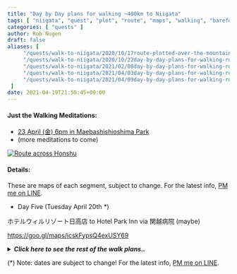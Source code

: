 ```yaml
---
title: "Day by Day plans for walking ~400km to Niigata"
tags: [ "niigata", "quest", "plot", "route", "maps", "walking", "barefoot", "plan" ]
categories: [ "quests" ]
author: Rob Nugen
draft: false
aliases: [
     "/quests/walk-to-niigata/2020/10/17route-plotted-over-the-mountains/",
     "/quests/walk-to-niigata/2020/10/22day-by-day-plans-for-walking-route-330km-to-niigata/",
     "/quests/walk-to-niigata/2021/02/08day-by-day-plans-for-walking-route-400km-to-niigata/",
     "/quests/walk-to-niigata/2021/04/03day-by-day-plans-for-walking-route-400km-to-niigata/",
     "/quests/walk-to-niigata/2021/04/09day-by-day-plans-for-walking-route-400km-to-niigata/",
 ]
date: 2021-04-19T21:50:45+09:00
---
```


#### Just the Walking Meditations:

<!-- * [16 April (金) 9am Rinko Park in Yokohama](/events/2021/04/16coast-to-coast-kickoff-walking-to-niigata/) -->
<!-- * [18 April (日) 2pm Higashimurayama Chuo Park](/events/2021/04/18walking-meditation-in-higashimurayama-chuo-park/)
* [18 April (日) ~5pm along Lake Tama near Seibuen](/events/2021/04/18walking-meditation-along-lake-near-seibuen-amusement-park/)
* [19 April (月) 2pm in Sayama Inariyama Prefectural Park](/events/2021/04/19walking-meditation-in-sayama-inariyama-prefectural-park-saitama) -->
* [23 April (金) 6pm in Maebashishioshima Park](/events/2021/04/23walking-meditation-in-maebashioshima-park)
* (more meditations to come)

<a href="https://www.google.com/maps/d/u/0/edit?mid=1A1OVQwqxKwVBHxJ4jt_b80Fl6itn9R05&usp=sharing"><img
src="//b.robnugen.com/quests/walk-to-niigata/2021/route_plans/2021_mar_29_overview_map_to_replace_iframe.png"
alt="Route across Honshu"
class="title" /></a>

#### Details:

These are maps of each segment, subject to change.  For the latest info, [PM me on LINE](/contact/).


<!-- 25 March 2021: WALK SEGMENT SEPARATOR  ===========  TO HELP ME SEE AND EDIT SEGMENT DETAILS -->
<div class="walk-segment">

* Day <span class="day_source">Five</span>
(<span class="day_date">Tuesday April 20th</span> *)

ホテルウィルリゾート日高店 to Hotel Park Inn via 関越病院 (maybe)

https://goo.gl/maps/icskFypsQ4exUSY69

</div>

<details>
<summary><i><b>Click here to see the rest of the walk plans..</b></i></summary>
<!-- 25 March 2021: WALK SEGMENT SEPARATOR  ===========  TO HELP ME SEE AND EDIT SEGMENT DETAILS -->
<div class="walk-segment">

* Day <span class="day_source">Six</span>
(<span class="day_date">Wednesday April 21st</span> *)
Part 1:
<br>
9am - 12noon pm:
Walk <span class="km_source">9</span>km,
From [Ranzan Valley BBQ Camp](https://goo.gl/maps/XHRSRBkjN2n1jtcM8)
To [のこのこ Italian restaurant](https://goo.gl/maps/CyPZ6je6E1MuKinb8) closes at 3pm
(<span class="km_total">97</span>km walked so far)

[![Walk 9km From ranzan
to Nokonoko Italian
](//b.robnugen.com/quests/walk-to-niigata/2021/route_plans/thumbs/2021_mar_15_ranzan_to_nokonoko.png
)](https://goo.gl/maps/xtL5ioTrgWHiipbS7)

</div>
<!-- 25 March 2021: WALK SEGMENT SEPARATOR  ===========  TO HELP ME SEE AND EDIT SEGMENT DETAILS -->
<div class="walk-segment">

* Day <span class="day_source">Six</span>
(<span class="day_date">Wednesday April 21st</span> *)
Part 2:
<br>
Walk <span class="km_source">7</span>km,
From [のこのこ Italian restaurant](https://goo.gl/maps/CyPZ6je6E1MuKinb8)
to [Hotel Spa Mu](https://spamu.jp/index.html)
(<span class="km_total">104</span>km walked so far)
**> 25% complete!!**

Along the way:

1. [Dai Sushi](https://goo.gl/maps/cfFVgS1Kxc6Zhyjo6)  (TODO: [call to confirm their hours](https://goo.gl/maps/gvKM5XdUTf9AYwcFA)　possible number 048-582-2577)

[![Walk 07km
From Nokonoko
to Spamu](//b.robnugen.com/quests/walk-to-niigata/2021/route_plans/thumbs/2021_mar_15_nokonoko_to_spamu.png)](https://goo.gl/maps/BSsapmqYtv5unAb38)

</div>
<!-- 25 March 2021: WALK SEGMENT SEPARATOR  ===========  TO HELP ME SEE AND EDIT SEGMENT DETAILS -->
<div class="walk-segment">

* Day <span class="day_source">Seven</span>
(<span class="day_date">Thursday April 22nd</span> *)
Part 1:
<br>
9am - 11am
Walk <span class="km_source">9</span>km,
From [Hotel Spa Mu](https://goo.gl/maps/eM6A3e9NeBu17dEa6) https://spamu.jp/index.html
To [Cafe ポエム](https://goo.gl/maps/EKVdWhUNgcxEyEzWA) (open 11am - 2pm for lunch)
(<span class="km_total">113</span>km walked so far)

1. Write letters / postcards at [Cafe ポエム](https://goo.gl/maps/e1ccA3uEkeLLCz8y6) or [Ekimae Jido Park](https://goo.gl/maps/LLvCFf7gbxwwnATR9)

[![Walk 9km
From SPAMU
to Cafe ポエム
nearish Matsuhisa Station
](//b.robnugen.com/quests/walk-to-niigata/2021/route_plans/thumbs/2021_mar_08_spamu_to_cafe_tsumugi.png
)](https://goo.gl/maps/KaYDSbWU8bH643CH8)

</div>
<!-- 25 March 2021: WALK SEGMENT SEPARATOR  ===========  TO HELP ME SEE AND EDIT SEGMENT DETAILS -->
<div class="walk-segment">

* Day <span class="day_source">Seven</span>
(<span class="day_date">Thursday April 22nd</span> *)
Part 2:
<br>
2pm - 5pm
Walk <span class="km_source">8</span>km,
From [Cafe ポエム](https://goo.gl/maps/8HM9yd14T5ucEZdC7)
To [Saitama Grand hotel in Honjo](https://www.saitamagrandhotel.com/honjo/)
(<span class="km_total">121</span>km walked so far)

1. Mail postcards at [Misato Post Office](https://goo.gl/maps/kdt9THqZcspkZGii8) (open 9am - 5pm)

[![Walk 08km to hotel in Honjo](//b.robnugen.com/quests/walk-to-niigata/2021/route_plans/thumbs/2021_feb_24_matsuhisa_to_honjo_hotel.png)](https://goo.gl/maps/FQ3ozdMhanTvcmA86)

</div>
<!-- 25 March 2021: WALK SEGMENT SEPARATOR  ===========  TO HELP ME SEE AND EDIT SEGMENT DETAILS -->
<div class="walk-segment">

* Day <span class="day_source">Eight</span>
(<span class="day_date">Friday April 23rd</span> *)
([spreadsheet](https://docs.google.com/spreadsheets/d/1tNs0zJIHT12jspRH3sNuv_Vx5qtLZtfO3Ku82-6Y76A/edit?usp=sharing))
Part 1:
<br>
8:30am - 10:30am:
Walk <span class="km_source">7</span>km,
From [Saitama Grand hotel in Honjo](https://www.saitamagrandhotel.com/honjo/)
To [Isesaki Shiminnomori Park](https://goo.gl/maps/AZSLorHcyzeuSbQu8)
(<span class="km_total">128</span>km walked so far)

<!--  This park is far from a station but maybe I will unlock this later
Enjoy Walking Meditation in Shiminnomori Park
-->

[![Walk 12km from hotel in Honjo to Isesaki Shiminnomori Park](//b.robnugen.com/quests/walk-to-niigata/2021/route_plans/thumbs/2021_feb_24_honjo_hotel_to_isesaki_shiminnomori_park.png)](https://goo.gl/maps/q7jXDRgXtnMvosUK6)

</div>
<!-- 25 March 2021: WALK SEGMENT SEPARATOR  ===========  TO HELP ME SEE AND EDIT SEGMENT DETAILS -->
<div class="walk-segment">

* Day <span class="day_source">Eght</span>
(<span class="day_date">Friday April 23rd</span> *)
Part 2:
<br>
11:30am - 13:00pm:
Walk <span class="km_source">5</span>km,
From [Isesaki Shiminnomori Park](https://goo.gl/maps/AZSLorHcyzeuSbQu8)
To [Kezoji Park](https://goo.gl/maps/oqAQaVT2siyDHUuC7)
(<span class="km_total">133</span>km walked so far)

Hang out until 14:30pm at Kezoji Park

[![Walk 5km from Isesaki Shiminnomori Park to Kezoji Park](//b.robnugen.com/quests/walk-to-niigata/2021/route_plans/thumbs/2021_feb_24_isesaki_shiminnomori_park_to_kezoji_park.png)](https://goo.gl/maps/nwdgKvAYi1ftkXN79)

</div>
<!-- 25 March 2021: WALK SEGMENT SEPARATOR  ===========  TO HELP ME SEE AND EDIT SEGMENT DETAILS -->
<div class="walk-segment">

* Day <span class="day_source">Eight</span>
(<span class="day_date">Friday April 23rd</span> *)
Part 3:
<br>
14:30 - 15:30:
Walk <span class="km_source">3</span>km,
From [Kezoji Park](https://goo.gl/maps/3vyoireebTe1fHL88)
To [7-Eleven 前橋二之宮町南店](https://goo.gl/maps/mL9dqcyUYpvsCNgf8)
(<span class="km_total">136</span>km walked so far)

[![Walk 3km
Kezoji Park to 7-Eleven
](//b.robnugen.com/quests/walk-to-niigata/2021/route_plans/thumbs/2021_apr_09_kezoji_park_to_seven_eleven.png)](https://goo.gl/maps/JGKX75zHpehhBgVd7)

</div>
<!-- 25 March 2021: WALK SEGMENT SEPARATOR  ===========  TO HELP ME SEE AND EDIT SEGMENT DETAILS -->
<div class="walk-segment">

* Day <span class="day_source">Eight</span>
(<span class="day_date">Friday April 23rd</span> *)
Part 4:
<br>
16:00 - 18:00
Walk <span class="km_source">6</span>km,
From [7-Eleven 前橋二之宮町南店](https://goo.gl/maps/ZGkVuuXQiWWncu6Y6)
To [Maebashishioshima Park](https://goo.gl/maps/dK1dpGaicsBHPHqbA)
(<span class="km_total">142</span>km walked so far)

[Walking Meditation in Maebashishioshima Park](/events/2021/04/23walking-meditation-in-maebashioshima-park) until 7pm

[![Walk 6km
7-Eleven to Maebashishioshima Park
](//b.robnugen.com/quests/walk-to-niigata/2021/route_plans/thumbs/2021_apr_09_seven_eleven_to_maebashioshima_park.png)](https://goo.gl/maps/EwpDHU9bxeGSWzobA)

</div>
<!-- 25 March 2021: WALK SEGMENT SEPARATOR  ===========  TO HELP ME SEE AND EDIT SEGMENT DETAILS -->
<div class="walk-segment">

* Day <span class="day_source">Eight</span>
(<span class="day_date">Friday April 23rd</span> *)
Part 5:
<br>
19:00 - 19:45pm
Walk <span class="km_source">2</span>km,
From [Maebashishioshima Park](https://goo.gl/maps/ZNGCmgz5DkzL5PUQ8)
To [Hotel Ruruka](https://g.page/hotel_luka?share)
(<span class="km_total">144</span>km walked so far)

[![Walk 2km
From Maebashishioshima Park to 前橋ホテルルカ
](//b.robnugen.com/quests/walk-to-niigata/2021/route_plans/thumbs/2021_apr_09_maebashi_oshima_park_to_hotel_ruka.png)](https://goo.gl/maps/A1Dom9fwjcBB1pzc6)

</div>
<!-- 25 March 2021: WALK SEGMENT SEPARATOR  ===========  TO HELP ME SEE AND EDIT SEGMENT DETAILS -->
<div class="walk-segment">

* Day <span class="day_source">Nine</span>
(<span class="day_date">Saturday April 24th</span> *)
Part 1:
<br>
Walk <span class="km_source">4</span>km,
From [Hotel Ruruka](https://g.page/hotel_luka?share)
To [Luna Park](https://goo.gl/maps/q2yUFJnM2ynKgXsa9)
(<span class="km_total">148</span>km walked so far)

Pass by:

1. [Maebashi Childrens Park](https://goo.gl/maps/C8RtNca4NecHyTCT8)

[![Walk 4km from Hotel Ruruka to Luna Park](//b.robnugen.com/quests/walk-to-niigata/2021/route_plans/thumbs/2021_mar_11_ruruka_to_luna_park.png)](https://goo.gl/maps/bPjDy3PTStycFcve9)

</div>
<!-- 25 March 2021: WALK SEGMENT SEPARATOR  ===========  TO HELP ME SEE AND EDIT SEGMENT DETAILS -->
<div class="walk-segment">

* Day <span class="day_source">Nine</span>
(<span class="day_date">Saturday April 24th</span> *)
Part 2:
<br>
Walk <span class="km_source">10</span>km,
From [Luna Park](https://goo.gl/maps/q2yUFJnM2ynKgXsa9)
To [Sky Terme Shibukawa](https://goo.gl/maps/wjJSFushThj6XKUm9) (super public bath)
(<span class="km_total">158</span>km walked so far)


[![Walk 10km from Luna Park to Sky Terme Shibukawa](//b.robnugen.com/quests/walk-to-niigata/2021/route_plans/thumbs/2021_mar_11_luna_park_to_sky_terme_shibukawa.png)](https://goo.gl/maps/BtqtcopX3FgPxfdH9)

</div>
<!-- 25 March 2021: WALK SEGMENT SEPARATOR  ===========  TO HELP ME SEE AND EDIT SEGMENT DETAILS -->
<div class="walk-segment">

* Day <span class="day_source">Nine</span>
(<span class="day_date">Saturday April 24th</span> *)
Part 3:
<br>
Walk <span class="km_source">3</span>km,
From [Sky Terme Shibukawa](https://goo.gl/maps/wjJSFushThj6XKUm9)
To [Hotel Tatsumi](https://goo.gl/maps/AHaL7N59DXABBX2F9)
(<span class="km_total">161</span>km walked so far)

[![Walk 3km from Sky Terme Shibukawa to Hotel Tatsumi](//b.robnugen.com/quests/walk-to-niigata/2021/route_plans/thumbs/2021_mar_11_sky_terme_shibukawa_to_hotel_tatsumi.png)](https://goo.gl/maps/r4hMfgGqQ8AGdXdYA)

</div>
<!-- 25 March 2021: WALK SEGMENT SEPARATOR  ===========  TO HELP ME SEE AND EDIT SEGMENT DETAILS -->
<div class="walk-segment">

* Day <span class="day_source">Ten</span>
(<span class="day_date">Sunday April 25th</span> *)
Part 1:
<br>
Walk <span class="km_source">6 ~ 10(?)</span>km,
From [Hotel Tatsumi](https://goo.gl/maps/BboGQtXeDCV1Vf8w5)
To [Kaneshimaonsen Fuki Hot Spring](https://goo.gl/maps/EtszY5v48GUnfPWc9)
(<span class="km_total">169</span>km walked so far)

(?) Possibly stop by [Shibukawa Skyland Park](https://g.page/skylandpark_official) via https://goo.gl/maps/yEppuH7sbBVKts1m8

[![Walk ~8km
from Hotel Tatsumi to Kaneshimaonsen Fuki Hot Spring
](//b.robnugen.com/quests/walk-to-niigata/2021/route_plans/thumbs/2021_apr_10_hotel_tatsumi_to_kaneshima_onsen.png)](https://goo.gl/maps/4fizYWqFqLrSEZMu8)

</div>
<!-- 25 March 2021: WALK SEGMENT SEPARATOR  ===========  TO HELP ME SEE AND EDIT SEGMENT DETAILS -->
<div class="walk-segment">

* Day <span class="day_source">Ten</span>
(<span class="day_date">Sunday April 25th</span> *)
Part 2:
<br>
Walk <span class="km_source">10</span>km,
From [Kaneshimaonsen Fuki Hot Spring](https://goo.gl/maps/CnqwjSSVngR8MgM47)
To [Midorinomura Camping Ground](https://goo.gl/maps/MAao34q748ZT9mXX7)
(<span class="km_total">179</span>km walked so far)

Will turn left at [Planet Restroom](https://goo.gl/maps/QKyvUXP15HrDRZoSA) and Restaurant Planet (closed)

[![Walk 10km from Kaneshimaonsen Fuki Hot Spring to Midorinomura Camp Ground
](//b.robnugen.com/quests/walk-to-niigata/2021/route_plans/thumbs/2021_apr_10_kaneshima_onsen_to_midorinomura_campground.png)](https://goo.gl/maps/S8AneK7xAR67hwZR7)

</div>
<!-- 25 March 2021: WALK SEGMENT SEPARATOR  ===========  TO HELP ME SEE AND EDIT SEGMENT DETAILS -->
<div class="walk-segment">

* Day <span class="day_source">Eleven</span>
(<span class="day_date">Monday April 26th</span> *)
Part 1:
<br>
Walk <span class="km_source">5</span>km,
From [Midorinomura Camping Ground](https://goo.gl/maps/Tz2EtJZqTm32zcPv9)
To [Kodaira Meat Shop](https://goo.gl/maps/u6z8wBS5Ruap2geF7)
(<span class="km_total">184</span>km walked so far)

Will likely visit [上州たかやま 田んぼアート (field art)](https://goo.gl/maps/TUaNj9xixnEDDDfcA) for photos!

[![Walk 5km
from Midorinomura Camping Ground to Kodaira Meat Shop
](//b.robnugen.com/quests/walk-to-niigata/2021/route_plans/thumbs/2021_apr_12_midorinomura_camping_ground_to_kodaira_meat_shop.png)](https://goo.gl/maps/MsESdZi3kTwHDKAA9)

</div>
<!-- 25 March 2021: WALK SEGMENT SEPARATOR  ===========  TO HELP ME SEE AND EDIT SEGMENT DETAILS -->
<div class="walk-segment">

* Day <span class="day_source">Eleven</span>
(<span class="day_date">Monday April 26th</span> *)
Part 2:
<br>
Walk <span class="km_source">2</span>km up at 6% grade
From [Kodaira Meat Shop](https://goo.gl/maps/wR9EjV3pbr2t8YSj6)
To [赤根峠 ポケットパーク](https://goo.gl/maps/k7k2dxuiFLmmjyXG8)
(<span class="km_total">186</span>km walked so far)

[![Walk 2km From Kodaira Meat Shop to 赤根峠 ポケットパーク
](//b.robnugen.com/quests/walk-to-niigata/2021/route_plans/thumbs/2021_apr_12_kodaira_meat_shop_to_red_something_pocket_park.png)](https://goo.gl/maps/FTk9YHM5ahZza8wR7)

</div>
<!-- 25 March 2021: WALK SEGMENT SEPARATOR  ===========  TO HELP ME SEE AND EDIT SEGMENT DETAILS -->
<div class="walk-segment">

* Day <span class="day_source">Eleven</span>
(<span class="day_date">Monday April 26th</span> *)
Part 3:
<br>
Walk <span class="km_source">5</span>km,
From [赤根峠 ポケットパーク](https://goo.gl/maps/HbjBAbqGgGxxAh4e6)
To [ラーメンショップ月夜野店 (Ramen restaurant)](https://goo.gl/maps/TX8t5wcrDKS5okzk7)
(<span class="km_total">191</span>km walked so far)

Including through a tunnel with a narrow sidewalk..

Will pass [Meigetsu Orchards](https://goo.gl/maps/ExNE3fy7vyAsvdPy5)

[![Walk 5km 赤根峠 ポケットパーク to Ramen restaurant via Meigetsu Orchards
](//b.robnugen.com/quests/walk-to-niigata/2021/route_plans/thumbs/2021_apr_12_pocket_park_to_ramen_restaurant.png)](https://goo.gl/maps/9JuvyCzYj7nG6Ydf8)

</div>
<!-- 25 March 2021: WALK SEGMENT SEPARATOR  ===========  TO HELP ME SEE AND EDIT SEGMENT DETAILS -->
<div class="walk-segment">

* Day <span class="day_source">Eleven</span>
(<span class="day_date">Monday April 26th</span> *)
Part 4:
<br>
Walk <span class="km_source">7</span>km,
From [ラーメンショップ月夜野店 (Ramen restaurant)](https://goo.gl/maps/X5d9GgWhfrj5VVUM6)
To [Yumotokan](https://goo.gl/maps/JrKtZynwBbX8mxvt7)
(<span class="km_total">198</span>km walked so far)

Will pass [7-Eleven Minakami Fuse Shop](https://goo.gl/maps/C7xvqBA9X6U1FKTt6)

[![Walk 7km From Ramen restaurant to Yumotokan via 7-Eleven Minakami Fuse Shop
](//b.robnugen.com/quests/walk-to-niigata/2021/route_plans/thumbs/2021_apr_12_ramen_restaurant_to_yumotokan.png)](https://goo.gl/maps/RmaqiwMWsT3ZBgZo8)

</div>
<!-- 25 March 2021: WALK SEGMENT SEPARATOR  ===========  TO HELP ME SEE AND EDIT SEGMENT DETAILS -->
<div class="walk-segment">

* Day <span class="day_source">Twelve</span>
(<span class="day_date">Tuesday April 27th</span> *)
Part 1:
<br>
Walk <span class="km_source">4</span>km,
From [Yumotokan](https://goo.gl/maps/cijTraJ8KDRvAoBH7)
To [Bungy Japan Sarugakyo](https://g.page/sarugakyo-bungy?share)
(<span class="km_total">201</span>km walked so far)
**> 50% complete!!**

Oh nooo the Bungy jump location seems to be closed April 27th!!

[![Walk 04km to bungee jump](//b.robnugen.com/quests/walk-to-niigata/2021/route_plans/thumbs/2021_mar_17_yumotokan_to_bungy_japan_sarugakyo.png)](https://goo.gl/maps/uBbZKq8htvqJzEZ99)

</div>
<!-- 25 March 2021: WALK SEGMENT SEPARATOR  ===========  TO HELP ME SEE AND EDIT SEGMENT DETAILS -->
<div class="walk-segment">

* Day <span class="day_source">Twelve</span>
(<span class="day_date">Tuesday April 27th</span> *)
Part 2:
<br>
Walk <span class="km_source">2</span>km,
From [Bungy Japan Sarugakyo](https://g.page/sarugakyo-bungy?share)
To [Sports Inn Fujiya](https://goo.gl/maps/b5wA3i7BLJ3H4BvN7)
(<span class="km_total">203</span>km walked so far)

[![Walk 06km from bungee jump to Sports Inn Fujiya](//b.robnugen.com/quests/walk-to-niigata/2021/route_plans/thumbs/2021_mar_25_bungy_to_sports_inn_fujiya.png)](https://goo.gl/maps/kty4uPThdQditLMq7)

</div>
<!-- 25 March 2021: WALK SEGMENT SEPARATOR  ===========  TO HELP ME SEE AND EDIT SEGMENT DETAILS -->
<div class="walk-segment">

* Day <span class="day_source">Thirteen</span>
(<span class="day_date">Wednesday April 28th</span> *)
1 part:
<br>
Walk <span class="km_source">14</span>km,
From [Sports Inn Fujiya](https://goo.gl/maps/jXdUYeUBKoghTaQ78)
To [Family House Akashiya](https://goo.gl/maps/Cs43KenXgvZJVFoT8)
(<span class="km_total">217</span>km walked so far)

Will use:

* [Shinmikunio Bridge](https://goo.gl/maps/qBT5vo9Xu1GCvPs6A)

Will *not* use:

* [tunnels](https://goo.gl/maps/fvxS6g6ys3iLmdMs8)!

Notice the tunnels on Highway 17 (Mikuni Highway), south of [Obansanja Shrine](https://goo.gl/maps/FPMimFRj2ETNoCj3A).  Along 17, I will take a [trail starting here](https://goo.gl/maps/eRdo2j5maUF2EdpM9), hike *around* the tunnels, past [Obansanja Shrine](https://goo.gl/maps/yyt6VTDutJXz9htm7), and [finish the trail here](https://goo.gl/maps/2LChPf3Uo6w7HVxK7).

You may notice there is another [tunnel looking thing, but it has a sidewalk](https://goo.gl/maps/6apj5cUHDrySQp4z9) next to it.

[![Walk 14km
from Sports Inn Fujiya
to Family House Akashiya
](//b.robnugen.com/quests/walk-to-niigata/2021/route_plans/thumbs/2021_mar_19_sports_inn_fujiya_family_house_akashiya.png)](https://goo.gl/maps/zfJWheGEa9n6Ywo27)

</div>
<!-- 25 March 2021: WALK SEGMENT SEPARATOR  ===========  TO HELP ME SEE AND EDIT SEGMENT DETAILS -->
<div class="walk-segment">

* Day <span class="day_source">Fourteen</span>
(<span class="day_date">Thursday April 29th</span> *)
Part 1:
<br>
Walk <span class="km_source">3</span>km,
From [Family House Akashiya](https://goo.gl/maps/43Jynj1L11zv7dTC9)
To [Dragondola Sanroku Station](https://goo.gl/maps/gBkPKGmpPV7t1cmZ8)
(<span class="km_total">220</span>km walked so far)

[![Walk 03km to dragondola](//b.robnugen.com/quests/walk-to-niigata/2021/route_plans/thumbs/2021_mar_19_akashiya_to_dragondola.png)](https://goo.gl/maps/ahRhhdeoTS5g1Y6KA)

</div>
<!-- 25 March 2021: WALK SEGMENT SEPARATOR  ===========  TO HELP ME SEE AND EDIT SEGMENT DETAILS -->
<div class="walk-segment">

* Day <span class="day_source">Fourteen</span>
(<span class="day_date">Thursday April 29th</span> *)
Part 2:
<br>
Walk <span class="km_source">7</span>km,
From [Dragondola Sanroku Station](https://goo.gl/maps/gBkPKGmpPV7t1cmZ8)
To [Lodge Montoze](https://goo.gl/maps/j4p2azPf5xjYgyuN9)
(<span class="km_total">227</span>km walked so far)

[![Walk 07km from Dragondola to Lodge Montoze](//b.robnugen.com/quests/walk-to-niigata/2021/route_plans/thumbs/2021_mar_19_dragondola_to_lodge_montoze.png)](https://goo.gl/maps/ury1z75cxJRbmQqT9)

</div>
<!-- 25 March 2021: WALK SEGMENT SEPARATOR  ===========  TO HELP ME SEE AND EDIT SEGMENT DETAILS -->
<div class="walk-segment">

* Day <span class="day_source">Fifteen</span>
(<span class="day_date">Friday April 30th</span> *)
1 part:
<br>
Walk <span class="km_source">6</span>km,
From [Lodge Montoze](https://goo.gl/maps/RHXs15jPyHPNVPyX6)
To [Kagura White Horse Inn](https://goo.gl/maps/jxFH8Yjw76n3e4dh8)
(<span class="km_total">233</span>km walked so far)

There is a tunnel on Highway 17
just north of Lodge Montoze,
through which I cannot safely walk
because there are no sidewalks.  
One of my skiing friends said
there will likely be very few skiers
by this date, so I can likely
use the ski slopes to the west
of the tunnel, possibly using
Tashiro Ropeway.
I prefer walking if possible,
but we shall see exactly
what *is* possible!


[![Walk 06km
from Lodge Montoze
to Kagura White Horse Inn](//b.robnugen.com/quests/walk-to-niigata/2021/route_plans/thumbs/2021_mar_21_montoze_to_white_horse_inn.png)](https://goo.gl/maps/BY2oHijT5LBUC5dL7)

</div>
<!-- 25 March 2021: WALK SEGMENT SEPARATOR  ===========  TO HELP ME SEE AND EDIT SEGMENT DETAILS -->
<div class="walk-segment">

* Day <span class="day_source">Sixteen</span>
(<span class="day_date">Saturday May 1st</span> *)
1 part:
<br>
Walk <span class="km_source">7</span>km,
From [Kagura White Horse Inn](https://goo.gl/maps/2AudNcQR7T3QpVmG9)
To [Echigo Yuzawa Hirokawa](https://goo.gl/maps/ANN6Rf7ktQ9FPPVR8)
(<span class="km_total">240</span>km walked so far)

[![Walk 07km from Kagura White Horse Inn to echigo yuzawa Hirokawa](//b.robnugen.com/quests/walk-to-niigata/2021/route_plans/thumbs/2021_mar_21_white_horse_to_hirokawa_hotel.png)](https://goo.gl/maps/RFfN7jWY9YySRdfX7)

</div>
<!-- 25 March 2021: WALK SEGMENT SEPARATOR  ===========  TO HELP ME SEE AND EDIT SEGMENT DETAILS -->
<div class="walk-segment">

* Day <span class="day_source">Seventeen</span>
(<span class="day_date">Sunday May 2nd</span> *)
1 part:
<br>
Walk <span class="km_source">18</span>km,
From [Echigo Yuzawa Hirokawa](https://goo.gl/maps/r96BygqeXbYe1THj6)
To [龍氣別館（六日町温泉 ビジネスホテル・日帰り温泉）](https://goo.gl/maps/9Vh8oyT9iXbBfcai9)
(<span class="km_total">258</span>km walked so far)

[![Walk 18km
from Hirokawa Hotel
to 龍氣別館（六日町温泉 ビジネスホテル・日帰り温泉）
](//b.robnugen.com/quests/walk-to-niigata/2021/route_plans/thumbs/2021_mar_21_hirokawa_to_6_day_city_onsen_biz_hotel.png)](https://goo.gl/maps/T3NhEDLFG4zL7GqY9)

</div>
<!-- 25 March 2021: WALK SEGMENT SEPARATOR  ===========  TO HELP ME SEE AND EDIT SEGMENT DETAILS -->
<div class="walk-segment">

* Day <span class="day_source">Eighteen</span>
(<span class="day_date">Monday May 3rd</span> *)
1 part:
<br>
Walk <span class="km_source">20</span>km,
From [龍氣別館（六日町温泉 ビジネスホテル・日帰り温泉）](https://goo.gl/maps/keGzkXfLb5W3i7j69)
To [須田屋旅館　Sudaya Inn](https://goo.gl/maps/HoS8FAY3otAAWVyp8)
(<span class="km_total">278</span>km walked so far)

[![Walk 20km from 龍氣別館（六日町温泉 ビジネスホテル・日帰り温泉） to Sudaya Inn](//b.robnugen.com/quests/walk-to-niigata/2021/route_plans/thumbs/2021_mar_21_six_day_onsen_to_sudaya_inn.png)](https://goo.gl/maps/s2FPFxj3vQcdJDtX6)

</div>
<!-- 25 March 2021: WALK SEGMENT SEPARATOR  ===========  TO HELP ME SEE AND EDIT SEGMENT DETAILS -->
<div class="walk-segment">

* Day <span class="day_source">Nineteen</span>
(<span class="day_date">Tuesday May 4th</span> *)
1 part:
<br>
Walk <span class="km_source">19</span>km,
From [Sudaya Inn](https://goo.gl/maps/6iPB9Un5KK1WBkzJ7)
To somewhere near [Shinanogawa Kasen Park
信濃川河川公園](https://goo.gl/maps/772bic4Ed7V7i4hv6)
(<span class="km_total">297</span>km walked so far) **_nearly_ 75% complete!**

[![Walk 19km from Sudaya Inn to Shinanogawa Kasen Park](//b.robnugen.com/quests/walk-to-niigata/2021/route_plans/thumbs/2021_mar_21_sudaya_to_shinanogawa_park.png)](https://goo.gl/maps/JNN2mw4aXHQWpnHt5)

</div>
<!-- 25 March 2021: WALK SEGMENT SEPARATOR  ===========  TO HELP ME SEE AND EDIT SEGMENT DETAILS -->
<div class="walk-segment">

* Day <span class="day_source">Twenty</span>
(<span class="day_date">Wednesday May 5th</span> *)
1 part:
<br>
Walk <span class="km_source">13</span>km,
From somewhere near [Shinanogawa Kasen Park
信濃川河川公園](https://goo.gl/maps/cH3vkzMVdZ6nmfDq9)
To [旅館 竹花屋](https://goo.gl/maps/mN6tKzyQSkGFtmgR8)
(<span class="km_total">310</span>km walked so far)

[![Walk 13km from Shinanogawa Kasen Park to 旅館 竹花屋](//b.robnugen.com/quests/walk-to-niigata/2021/route_plans/thumbs/2021_mar_21_shinanogawa_park_to_bamboo_flower_ya.png)](https://goo.gl/maps/DsDXNdqv3gyp8DnWA)

</div>
<!-- 25 March 2021: WALK SEGMENT SEPARATOR  ===========  TO HELP ME SEE AND EDIT SEGMENT DETAILS -->
<div class="walk-segment">

* Day <span class="day_source">Twenty-one</span>
(<span class="day_date">Thursday May 6th</span> *)
1 part:
<br>
Walk <span class="km_source">15</span>km,
From [旅館 竹花屋](https://goo.gl/maps/Vj8xmTabwdbEG6Mt8)
To [Mitsuke English Garden](https://goo.gl/maps/gJ8jemH1yH3bW1UDA)
(<span class="km_total">325</span>km walked so far)

[![Walk 15km from 旅館 竹花屋 to Mitsuke English Garden](//b.robnugen.com/quests/walk-to-niigata/2021/route_plans/thumbs/2021_mar_22_takebanaya_to_apa_hotel_tsubamesanjo.png)](https://goo.gl/maps/XybZ4457tKDsRoj39)


</div>
<!-- 25 March 2021: WALK SEGMENT SEPARATOR  ===========  TO HELP ME SEE AND EDIT SEGMENT DETAILS -->
<div class="walk-segment">

* Day <span class="day_source">Twenty-two</span>
(<span class="day_date">Friday May 7th</span> *)
1 part:
<br>
Walk <span class="km_source">14</span>km,
From [Mitsuke English Garden](https://goo.gl/maps/VUV1VZFyVCc9Z1Vm8)
To [APA Hotel Tsubamesanjo Ekimae](https://goo.gl/maps/z7Uqv89a6L4rnEce8)
(<span class="km_total">339</span>km walked so far)

[![Walk 14km from Mitsuke English Garden to APA Hotel Tsubamesanjo Ekimae](//b.robnugen.com/quests/walk-to-niigata/2021/route_plans/thumbs/2021_mar_22_takebanaya_to_apa_hotel_tsubamesanjo.png)](https://goo.gl/maps/hiCVrkZTt6BnnG2CA)


</div>
<!-- 25 March 2021: WALK SEGMENT SEPARATOR  ===========  TO HELP ME SEE AND EDIT SEGMENT DETAILS -->
<div class="walk-segment">

* Day <span class="day_source">Twenty-three</span>
(<span class="day_date">Saturday May 8th</span> *)
1 part:
<br>
Walk <span class="km_source">16</span>km,
From [APA Hotel Tsubamesanjo Ekimae](https://goo.gl/maps/vSkkLDLpuxHcZY57A)
To [Guest House Googoo ゲストハウス ぐーぐー](https://g.page/GuestHouse-Googoo?share)
(<span class="km_total">355</span>km walked so far)

[![Walk 16km
from APA Hotel Tsubamesanjo Ekimae
to ゲストハウス ぐーぐー](//b.robnugen.com/quests/walk-to-niigata/2021/route_plans/thumbs/2021_mar_22_apa_hotel_tsubamesanjo_to_guest_house_googoo.png)](https://goo.gl/maps/fpZxLJV1JG2qhuJw5)


</div>
<!--
<!-- 25 March 2021: WALK SEGMENT SEPARATOR  ===========  TO HELP ME SEE AND EDIT SEGMENT DETAILS --
<div class="walk-segment">

* Day <span class="day_source">19</span>.1
(<span class="day_date">Tuesday   May 4th</span> *)
<br>
Walk <span class="km_source">5</span>km,
from [Ota River to lunch by Nyozezo Museum](https://www.plotaroute.com/route/1320373?units=km)
(<span class="km_total">337</span>km walked so far)

[![46 walk 05 km from ota river to nyozeza museum](//b.robnugen.com/quests/walk-to-niigata/2020/route_plans/as-of-oct/thumbs/45_walk_05_km_from_ota_river_to_nyozeza_museum.png)](https://www.plotaroute.com/route/1320373?units=km)

</div>
<!-- 25 March 2021: WALK SEGMENT SEPARATOR  ===========  TO HELP ME SEE AND EDIT SEGMENT DETAILS --
<div class="walk-segment">

* Day <span class="day_source">19</span>.2
(<span class="day_date">Tuesday   May 4th</span> *)
<br>
Walk <span class="km_source">10</span>km,
from [Nyozezo Museum to Kariyatagawa](https://www.plotaroute.com/route/1320375?units=km)
(<span class="km_total">347</span>km walked so far)

[![47 walk 10 km from museum to kariyatagawa](//b.robnugen.com/quests/walk-to-niigata/2020/route_plans/as-of-oct/thumbs/46_walk_10_km_from_museum_to_kariyatagawa.png)](https://www.plotaroute.com/route/1320375?units=km)

</div>
<!-- 25 March 2021: WALK SEGMENT SEPARATOR  ===========  TO HELP ME SEE AND EDIT SEGMENT DETAILS --
<div class="walk-segment">

* Day <span class="day_source">20</span>.1
(<span class="day_date">Wednesday May 5th</span> *)
<br>
Walk <span class="km_source">4</span>km,
from [Kariyatagawa to Matthew's Bistro](https://www.plotaroute.com/route/1320377?units=km)
(<span class="km_total">351</span>km walked so far)

[![48 walk 04 km from kariyatagawa to matthews bistro](//b.robnugen.com/quests/walk-to-niigata/2020/route_plans/as-of-oct/thumbs/47_walk_04_km_from_kariyatagawa_to_matthews_bistro.png)](https://www.plotaroute.com/route/1320377?units=km)

</div>
<!-- 25 March 2021: WALK SEGMENT SEPARATOR  ===========  TO HELP ME SEE AND EDIT SEGMENT DETAILS --
<div class="walk-segment">

* Day <span class="day_source">20</span>.2
(<span class="day_date">Wednesday May 5th</span> *)
<br>
Walk <span class="km_source">14</span>km,
along [Joetsu line to Tsubamesanjo hotel](https://www.plotaroute.com/route/1320378?units=km)
(<span class="km_total">365</span>km walked so far)

[![49 walk 14 km along joetsu to tsubamesanjo hotel](//b.robnugen.com/quests/walk-to-niigata/2020/route_plans/as-of-oct/thumbs/48_walk_14_km_along_joetsu_to_tsubamesanjo_hotel.png)](https://www.plotaroute.com/route/1320378?units=km)

</div>
<!-- 25 March 2021: WALK SEGMENT SEPARATOR  ===========  TO HELP ME SEE AND EDIT SEGMENT DETAILS --
<div class="walk-segment">

* Day <span class="day_source">21</span>.1
(<span class="day_date">Thursday  May 6th</span> *)
<br>
Walk <span class="km_source">10</span>km,
from [Tsubamesanjo to grocery store](https://www.plotaroute.com/route/1320388?units=km)
(<span class="km_total">375</span>km walked so far)

[![50 walk 10 km from tsubamesanjo to groceries](//b.robnugen.com/quests/walk-to-niigata/2020/route_plans/as-of-oct/thumbs/49_walk_10_km_from_tsubamesanjo_to_groceries.png)](https://www.plotaroute.com/route/1320388?units=km)

</div>
<!-- 25 March 2021: WALK SEGMENT SEPARATOR  ===========  TO HELP ME SEE AND EDIT SEGMENT DETAILS --
<div class="walk-segment">

* Day <span class="day_source">21</span>.2
(<span class="day_date">Thursday  May 6th</span> *)
<br>
Walk <span class="km_source">5</span>km,
[along, then sleep by Nakanokuchi River](https://www.plotaroute.com/route/1320390?units=km)
(<span class="km_total">380</span>km walked so far)

[![51 walk 05 km along nakanokuchi river](//b.robnugen.com/quests/walk-to-niigata/2020/route_plans/as-of-oct/thumbs/50_walk_05_km_along_nakanokuchi_river.png)](https://www.plotaroute.com/route/1320390?units=km)

</div>
<!-- 25 March 2021: WALK SEGMENT SEPARATOR  ===========  TO HELP ME SEE AND EDIT SEGMENT DETAILS --
<div class="walk-segment">

* Day <span class="day_source">22</span>.1
(<span class="day_date">Friday    May 7th</span> *)
<br>
Walk <span class="km_source">8</span>km,
[along Nakanokuchi river to cafe](https://www.plotaroute.com/route/1320688?units=km)
(<span class="km_total">388</span>km walked so far)

[![52 walk 08 km along nakanokuchi river to cafe](//b.robnugen.com/quests/walk-to-niigata/2020/route_plans/as-of-oct/thumbs/51_walk_08_km_along_nakanokuchi_river_to_cafe.png)](https://www.plotaroute.com/route/1320688?units=km)

</div>
<!-- 25 March 2021: WALK SEGMENT SEPARATOR  ===========  TO HELP ME SEE AND EDIT SEGMENT DETAILS --
<div class="walk-segment">

* Day <span class="day_source">22</span>.2
(<span class="day_date">Friday    May 7th</span> *)
<br>
Walk <span class="km_source">6</span>km,
[between rice fields then sleep between rivers](https://www.plotaroute.com/route/1320692?units=km)
(<span class="km_total">394</span>km walked so far)

[![53 walk 06 km between rice fields to sleep between rivers](//b.robnugen.com/quests/walk-to-niigata/2020/route_plans/as-of-oct/thumbs/52_walk_06_km_between_rice_fields_to_sleep_between_rivers.png)](https://www.plotaroute.com/route/1320692?units=km)

</div>
 -->
<!-- 25 March 2021: WALK SEGMENT SEPARATOR  ===========  TO HELP ME SEE AND EDIT SEGMENT DETAILS -->
<div class="walk-segment">

* Day <span class="day_source">Twenty-four</span>
(<span class="day_date">Sunday May 9th</span> *)
Part 1:
<br>
Walk <span class="km_source">11</span>km,
From [Guest House Googoo ゲストハウス ぐーぐー](https://g.page/GuestHouse-Googoo?share)
Walk [next to Otori River between Nakanokuchi River and Shinano River](https://goo.gl/maps/s7ZMDkPbrAcp9guw6)
(<span class="km_total">366</span>km walked so far)

[![54 walk 17 km from staircase to Aoyama Seaside Park](//b.robnugen.com/quests/walk-to-niigata/2021/route_plans/thumbs/2021_mar_27_googoo_to_three_rivers.png)](https://goo.gl/maps/xDSE1xr7obRrwBzRA)

</div>
<!-- 25 March 2021: WALK SEGMENT SEPARATOR  ===========  TO HELP ME SEE AND EDIT SEGMENT DETAILS -->
<div class="walk-segment">

* Day <span class="day_source">Twenty-four</span>
(<span class="day_date">Sunday May 9th</span> *)
Part 2:
<br>
Walk <span class="km_source">9</span>km,
Climb [up these spiral steps](https://goo.gl/maps/o58fFRa1wzdTdZz99)
Walk To [Aoyama Seaside Park](https://goo.gl/maps/ESta1vrXJ64PwboTA)
(<span class="km_total">375</span>km walked) (earlier, I thought it all added up to 400km.)

[![54 walk 9km from staircase to Aoyama Seaside Park](//b.robnugen.com/quests/walk-to-niigata/2021/route_plans/thumbs/2021_mar_27_bridge_to_aoyama_beach_cafes.png)](https://goo.gl/maps/xFPT8sSpui1ikbHFA)

</div>

</details>

(*) Note: dates are subject to change!  For the latest info, [PM me on LINE](/contact/).
